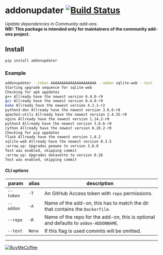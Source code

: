 # addonupdater [![Build Status](https://travis-ci.com/ludeeus/addonupdater.svg?branch=master)](https://travis-ci.com/ludeeus/addonupdater)

_Update dependencies in Community add-ons._  
**NB!: This package is intended only for maintainers of the community add-ons project.**

## Install

```bash
pip install addonupdater
```

### Example

```bash
addonupdater --token AAAAAAAAAAAAAAAAAAAAA --addon sqlite-web --test
Starting upgrade sequence for sqlite-web
Checking for apk uppdates
g++ Allready have the newest version 6.4.0-r9
gcc Allready have the newest version 6.4.0-r9
make Allready have the newest version 4.2.1-r2
python3-dev Allready have the newest version 3.6.6-r0
apache2-utils Allready have the newest version 2.4.35-r0
nginx Allready have the newest version 1.14.2-r0
python3 Allready have the newest version 3.6.6-r0
cython Allready have the newest version 0.28.2-r0
Checking for pip uppdates
flask Allready have the newest version 1.0.2
sqlite-web Allready have the newest version 0.3.5
:arrow_up: Upgrades peewee to version 3.8.0
Test was enabled, skipping commit
:arrow_up: Upgrades datasette to version 0.26
Test was enabled, skipping commit
```

#### CLI options

param | alias | description
-- | -- | --
`--token` | `-T` | An GitHub Access token with `repo` permissions.
`--addon` | `-A` | Name of the add-on, this has to match the dir that contains the `Dockerfile`.
`--repo` | `-R` | Name of the repo for the add-on, this is optional and defaults to `addon-ADDONNAME`.
`--test` | `Nona` | If this flag is used commits will be omitted.


***

[![BuyMeCoffee](https://camo.githubusercontent.com/cd005dca0ef55d7725912ec03a936d3a7c8de5b5/68747470733a2f2f696d672e736869656c64732e696f2f62616467652f6275792532306d6525323061253230636f666665652d646f6e6174652d79656c6c6f772e737667)](https://www.buymeacoffee.com/ludeeus)